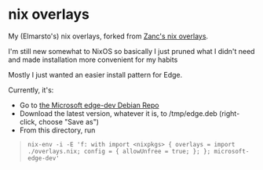 # nix overlays

My (Elmarsto's) nix overlays, forked from [Zanc's nix overlays](https://gitlab.com/zanc/overlays.git).

I'm still new somewhat to NixOS so basically I just pruned what I didn't need and made installation more convenient for my habits

Mostly I just wanted an easier install pattern for Edge.

Currently, it's:

 - Go to [the Microsoft edge-dev Debian Repo](https://packages.microsoft.com/repos/edge/pool/main/m/microsoft-edge-dev/)
 - Download the latest version, whatever it is, to /tmp/edge.deb (right-click, choose "Save as")
 - From this directory, run
  > `nix-env -i -E 'f: with import <nixpkgs> { overlays = import ./overlays.nix; config = { allowUnfree = true; }; }; microsoft-edge-dev'`
